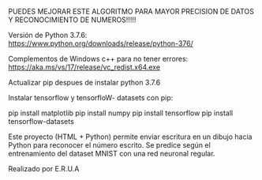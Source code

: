 PUEDES MEJORAR ESTE ALGORITMO PARA MAYOR PRECISION DE DATOS Y RECONOCIMIENTO DE NUMEROS!!!!!  


Versión de Python 3.7.6: 
https://www.python.org/downloads/release/python-376/

Complementos de Windows c++ para no tener errores: 
https://aka.ms/vs/17/release/vc_redist.x64.exe

Actualizar pip despues de instalar python 3.7.6

Instalar tensorflow y tensorfloW- datasets  con pip:

pip install matplotlib 
pip install numpy
pip install tensorflow
pip install tensorflow-datasets

Este proyecto (HTML + Python) permite enviar escritura en un dibujo hacia Python para reconocer el número escrito. Se predice según el entrenamiento del dataset MNIST con una red neuronal regular.

Realizado por E.R.U.A
